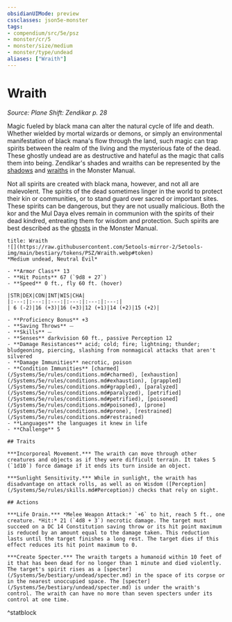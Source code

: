 ```yaml
---
obsidianUIMode: preview
cssclasses: json5e-monster
tags:
- compendium/src/5e/psz
- monster/cr/5
- monster/size/medium
- monster/type/undead
aliases: ["Wraith"]
---
```

# Wraith
*Source: Plane Shift: Zendikar p. 28*  

Magic fueled by black mana can alter the natural cycle of life and death. Whether wielded by mortal wizards or demons, or simply an environmental manifestation of black mana's flow through the land, such magic can trap spirits between the realm of the living and the mysterious fate of the dead. These ghostly undead are as destructive and hateful as the magic that calls them into being. Zendikar's shades and wraiths can be represented by the [shadows](/Systems/5e/bestiary/undead/shadow.md) and [wraiths](/Systems/5e/bestiary/undead/wraith.md) in the Monster Manual.

Not all spirits are created with black mana, however, and not all are malevolent. The spirits of the dead sometimes linger in the world to protect their kin or communities, or to stand guard over sacred or important sites. These spirits can be dangerous, but they are not usually malicious. Both the kor and the Mul Daya elves remain in communion with the spirits of their dead kindred, entreating them for wisdom and protection. Such spirits are best described as the [ghosts](/Systems/5e/bestiary/undead/ghost.md) in the Monster Manual.

```ad-statblock
title: Wraith
![](https://raw.githubusercontent.com/5etools-mirror-2/5etools-img/main/bestiary/tokens/PSZ/Wraith.webp#token)
*Medium undead, Neutral Evil*

- **Armor Class** 13
- **Hit Points** 67 (`9d8 + 27`)
- **Speed** 0 ft., fly 60 ft. (hover)

|STR|DEX|CON|INT|WIS|CHA|
|:---:|:---:|:---:|:---:|:---:|:---:|
| 6 (-2)|16 (+3)|16 (+3)|12 (+1)|14 (+2)|15 (+2)|

- **Proficiency Bonus** +3
- **Saving Throws** ⏤
- **Skills** ⏤
- **Senses** darkvision 60 ft., passive Perception 12
- **Damage Resistances** acid; cold; fire; lightning; thunder; bludgeoning, piercing, slashing from nonmagical attacks that aren't silvered
- **Damage Immunities** necrotic, poison
- **Condition Immunities** [charmed](/Systems/5e/rules/conditions.md#charmed), [exhaustion](/Systems/5e/rules/conditions.md#exhaustion), [grappled](/Systems/5e/rules/conditions.md#grappled), [paralyzed](/Systems/5e/rules/conditions.md#paralyzed), [petrified](/Systems/5e/rules/conditions.md#petrified), [poisoned](/Systems/5e/rules/conditions.md#poisoned), [prone](/Systems/5e/rules/conditions.md#prone), [restrained](/Systems/5e/rules/conditions.md#restrained)
- **Languages** the languages it knew in life
- **Challenge** 5

## Traits

***Incorporeal Movement.*** The wraith can move through other creatures and objects as if they were difficult terrain. It takes 5 (`1d10`) force damage if it ends its turn inside an object.

***Sunlight Sensitivity.*** While in sunlight, the wraith has disadvantage on attack rolls, as well as on Wisdom ([Perception](/Systems/5e/rules/skills.md#Perception)) checks that rely on sight.

## Actions

***Life Drain.*** *Melee Weapon Attack:* `+6` to hit, reach 5 ft., one creature. *Hit:* 21 (`4d8 + 3`) necrotic damage. The target must succeed on a DC 14 Constitution saving throw or its hit point maximum is reduced by an amount equal to the damage taken. This reduction lasts until the target finishes a long rest. The target dies if this effect reduces its hit point maximum to 0.

***Create Specter.*** The wraith targets a humanoid within 10 feet of it that has been dead for no longer than 1 minute and died violently. The target's spirit rises as a [specter](/Systems/5e/bestiary/undead/specter.md) in the space of its corpse or in the nearest unoccupied space. The [specter](/Systems/5e/bestiary/undead/specter.md) is under the wraith's control. The wraith can have no more than seven specters under its control at one time.
```
^statblock